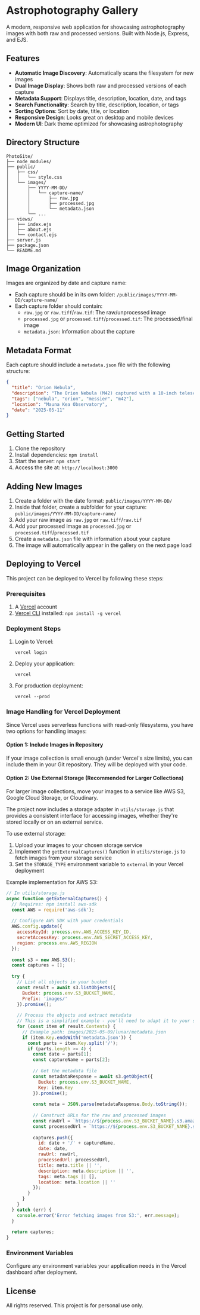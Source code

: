 # Astrophotography Gallery

A modern, responsive web application for showcasing astrophotography images with both raw and processed versions. Built with Node.js, Express, and EJS.

## Features

- **Automatic Image Discovery**: Automatically scans the filesystem for new images
- **Dual Image Display**: Shows both raw and processed versions of each capture
- **Metadata Support**: Displays title, description, location, date, and tags
- **Search Functionality**: Search by title, description, location, or tags
- **Sorting Options**: Sort by date, title, or location
- **Responsive Design**: Looks great on desktop and mobile devices
- **Modern UI**: Dark theme optimized for showcasing astrophotography

## Directory Structure

```
PhotoSite/
├── node_modules/
├── public/
│   ├── css/
│   │   └── style.css
│   └── images/
│       ├── YYYY-MM-DD/
│       │   └── capture-name/
│       │       ├── raw.jpg
│       │       ├── processed.jpg
│       │       └── metadata.json
│       └── ...
├── views/
│   ├── index.ejs
│   ├── about.ejs
│   └── contact.ejs
├── server.js
├── package.json
└── README.md
```

## Image Organization

Images are organized by date and capture name:

- Each capture should be in its own folder: `/public/images/YYYY-MM-DD/capture-name/`
- Each capture folder should contain:
  - `raw.jpg` or `raw.tiff`/`raw.tif`: The raw/unprocessed image
  - `processed.jpg` or `processed.tiff`/`processed.tif`: The processed/final image
  - `metadata.json`: Information about the capture

## Metadata Format

Each capture should include a `metadata.json` file with the following structure:

```json
{
  "title": "Orion Nebula",
  "description": "The Orion Nebula (M42) captured with a 10-inch telescope.",
  "tags": ["nebula", "orion", "messier", "m42"],
  "location": "Mauna Kea Observatory",
  "date": "2025-05-11"
}
```

## Getting Started

1. Clone the repository
2. Install dependencies: `npm install`
3. Start the server: `npm start`
4. Access the site at: `http://localhost:3000`

## Adding New Images

1. Create a folder with the date format: `public/images/YYYY-MM-DD/`
2. Inside that folder, create a subfolder for your capture: `public/images/YYYY-MM-DD/capture-name/`
3. Add your raw image as `raw.jpg` or `raw.tiff`/`raw.tif`
4. Add your processed image as `processed.jpg` or `processed.tiff`/`processed.tif`
5. Create a `metadata.json` file with information about your capture
6. The image will automatically appear in the gallery on the next page load

## Deploying to Vercel

This project can be deployed to Vercel by following these steps:

### Prerequisites

1. A [Vercel](https://vercel.com) account
2. [Vercel CLI](https://vercel.com/docs/cli) installed: `npm install -g vercel`

### Deployment Steps

1. Login to Vercel:
   ```
   vercel login
   ```

2. Deploy your application:
   ```
   vercel
   ```

3. For production deployment:
   ```
   vercel --prod
   ```

### Image Handling for Vercel Deployment

Since Vercel uses serverless functions with read-only filesystems, you have two options for handling images:

#### Option 1: Include Images in Repository

If your image collection is small enough (under Vercel's size limits), you can include them in your Git repository. They will be deployed with your code.

#### Option 2: Use External Storage (Recommended for Larger Collections)

For larger image collections, move your images to a service like AWS S3, Google Cloud Storage, or Cloudinary.

The project now includes a storage adapter in `utils/storage.js` that provides a consistent interface for accessing images, whether they're stored locally or on an external service.

To use external storage:

1. Upload your images to your chosen storage service
2. Implement the `getExternalCaptures()` function in `utils/storage.js` to fetch images from your storage service
3. Set the `STORAGE_TYPE` environment variable to `external` in your Vercel deployment

Example implementation for AWS S3:

```javascript
// In utils/storage.js
async function getExternalCaptures() {
  // Requires: npm install aws-sdk
  const AWS = require('aws-sdk');
  
  // Configure AWS SDK with your credentials
  AWS.config.update({
    accessKeyId: process.env.AWS_ACCESS_KEY_ID,
    secretAccessKey: process.env.AWS_SECRET_ACCESS_KEY,
    region: process.env.AWS_REGION
  });
  
  const s3 = new AWS.S3();
  const captures = [];
  
  try {
    // List all objects in your bucket
    const result = await s3.listObjects({ 
      Bucket: process.env.S3_BUCKET_NAME,
      Prefix: 'images/' 
    }).promise();
    
    // Process the objects and extract metadata
    // This is a simplified example - you'll need to adapt it to your storage structure
    for (const item of result.Contents) {
      // Example path: images/2025-05-09/lunar/metadata.json
      if (item.Key.endsWith('metadata.json')) {
        const parts = item.Key.split('/');
        if (parts.length >= 4) {
          const date = parts[1];
          const captureName = parts[2];
          
          // Get the metadata file
          const metadataResponse = await s3.getObject({
            Bucket: process.env.S3_BUCKET_NAME,
            Key: item.Key
          }).promise();
          
          const meta = JSON.parse(metadataResponse.Body.toString());
          
          // Construct URLs for the raw and processed images
          const rawUrl = `https://${process.env.S3_BUCKET_NAME}.s3.amazonaws.com/images/${date}/${captureName}/raw.jpg`;
          const processedUrl = `https://${process.env.S3_BUCKET_NAME}.s3.amazonaws.com/images/${date}/${captureName}/processed.jpg`;
          
          captures.push({
            id: date + '/' + captureName,
            date: date,
            rawUrl: rawUrl,
            processedUrl: processedUrl,
            title: meta.title || '',
            description: meta.description || '',
            tags: meta.tags || [],
            location: meta.location || ''
          });
        }
      }
    }
  } catch (err) {
    console.error('Error fetching images from S3:', err.message);
  }
  
  return captures;
}
```

### Environment Variables

Configure any environment variables your application needs in the Vercel dashboard after deployment.

## License

All rights reserved. This project is for personal use only.
